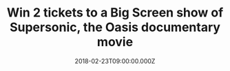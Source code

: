 ---
campaign-uuid: "c-3c31976a-82ef-4ed3-8dcc-68994f149cff"
type: "Preview"
category: "Competition"
date: "2018-02-23T09:00:00.000Z"
end-date: "2018-03-01T14:00:00.000Z"
disable-form: false
is_promoted: true
has_entry_page: true
title: "Win 2 tickets to a Big Screen show of Supersonic, the Oasis documentary movie"
competition-description: "Calling all OASIS fans! Supersonic is coming to a cinema\
  \ near you and thanks to NME you could be there! We’re giving away 5 pairs to watch\
  \ the screening of the movie at a Vue Cinema near you. It’s 5 pairs for EACH cinema\
  \ – so check the list inside!\r\n<p>If you don't want to miss it, click here for\
  \ a chance to win!</p>"
hero-header: "Win 2 tickets to a Big Screen show of Supersonic, the Oasis documentary\
  \ movie"
terms-confirmation: "N/A"
banner-img: "https://assets.expresslyapp.com/asset-beee463d-7a8d-400e-9a2b-8bcf9505f084.jpg"
logo-left-href: "http://nme.com/"
logo-left-image: "https://assets.expresslyapp.com/asset-99d383be-a97d-41a8-a77d-4782e0c2efa7.jpg"
logo-left-title: "VUE"
bg-image-hero: "https://assets.expresslyapp.com/asset-f269a838-e0d6-40d8-97e1-1e0772b898cd.jpg"
bg-image-first: "https://assets.expresslyapp.com/asset-3f76d595-915a-4b0c-a893-98e379e697e0.jpg"
bg-image-second: "https://assets.expresslyapp.com/asset-39bcd330-be0a-4c42-9c87-c7a945a23628.jpg"
bg-image-third: "https://assets.expresslyapp.com/asset-0ba77a4d-42ce-4b93-972f-e63b2bdfd438.jpg"
section1-content: "<p>Whether you have seen it or not, you cannot miss the opportunity\
  \ of winning 2 tickets to see the amazing documentary of the band that have sold\
  \ over 85 million records worldwide: Oasis’s Supersonic!</p>\r\n\r\n<p>The film\
  \ details the history of the band during their formative years and their success\
  \ in the 1990s featuring exclusive bonus content such as off-screen interviews,\
  \ archive video of concerts… and many more!</p>"
section2-content: "<p>Your world's leading cinema operators VUE, managing a large\
  \ number of venues across the UK and Europe, will bring you the Oasis documentary\
  \ movie on the Big Screen!</p>\r\n\r\n<p>What’s not to like?</p>"
section3-content: "<p>Get ready: on Thursday 8th of March at 19:00... you have a date\
  \ with Supersonic!</p> \r\n\r\n<p>VUE will screen the documentary movie in 10 cinemas\
  \ across the UK. The chosen ones are: VUE Bolton, Bristol Cribbs, Cheshire Oaks,\
  \ Edinburgh Omni, Gateshead, Hamilton, Islington, Leeds Light, Manchester Printworks,\
  \ Plymouth, Portsmouth and West End!</p>\r\n\r\n<p>NME is here to get you there!\
  \ so if you are an Oasis fan, complete the form below and you could see the Gallagher\
  \ brothers on the big screen!</p>\r\n<p>Good luck!</p>"
entry-title: "Win 2 tickets to a Big Screen show of Supersonic, the Oasis documentary\
  \ movie"
entry-content: "<p>Win 2 tickets to see Supersonic, the greatest documentary of the\
  \ Oasis band.</p> <p> Enter the draw by completing the form below before 14:00pm\
  \ on 01/03/2018.</p>"
entry-extension: "nme/supersonic-oasis-movie-prize.html"
has-winner: false
prize-description: "One of 5 pairs of tickets for the March 8th 19:00 screening at\
  \ each of the following venues: VUE Bolton, Bristol Cribbs, Cheshir"
prize-restrictions: "Any travel expenses are not included."
---